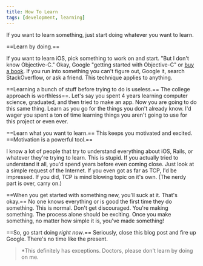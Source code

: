 ```yaml
---
title: How To Learn
tags: [development, learning]
---
```


If you want to learn something, just start doing whatever you want to learn.

==Learn by doing.==

If you want to learn iOS, pick something to work on and start. "But I don't know Objective-C." Okay, Google "getting started with Objective-C" or [buy a book](http://www.amazon.com/iOS-Programming-Ranch-Edition-Guides/dp/0321821521/ref=sr_1_1?ie=UTF8&qid=1343352738&sr=8-1&keywords=iOS+programming). If you run into something you can't figure out, Google it, search StackOverflow, or ask a friend. This technique applies to anything.

==Learning a bunch of stuff before trying to do is useless.== The college approach is worthless==. Let's say you spent 4 years learning computer science, graduated, and then tried to make an app. Now you are going to do this same thing. Learn as you go for the things you don't already know. I'd wager you spent a ton of time learning things you aren't going to use for this project or even ever.

==Learn what you want to learn.== This keeps you motivated and excited. ==Motivation is a powerful tool.==

I know a lot of people that try to understand everything about iOS, Rails, or whatever they're trying to learn. This is stupid. If you actually tried to understand it all, you'd spend years before even coming close. Just look at a simple request of the Internet. If you even got as far as TCP, I'd be impressed. If you did, TCP is mind blowing topic on it's own. (The nerdy part is over, carry on.)

==When you get started with something new, you'll suck at it. That's okay.== No one knows everything or is good the first time they do something. This is normal. Don't get discouraged. You're making something. The process alone should be exciting. Once you make something, no matter how simple it is, you've made something!

==So, go start doing *right now*.== Seriously, close this blog post and fire up Google. There's no time like the present.

> *This definitely has exceptions. Doctors, please don't learn by doing on me.
